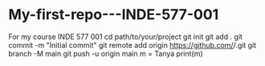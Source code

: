 # My-first-repo---INDE-577-001
For my course INDE 577 001
cd path/to/your/project
git init
git add .
git commit -m "Initial commit"
git remote add origin https://github.com/<username>/<repo>.git
git branch -M main
git push -u origin main
m = Tanya
print(m)
